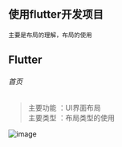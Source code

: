 ## 使用flutter开发项目
```
主要是布局的理解，布局的使用
```
## Flutter  

###### 首页
> 主要功能 ：UI界面布局 <br> 
> 主要类型 ：布局类型的使用 <br>
> 
![image](https://github.com/shumintao/FlutterNews/blob/master/WechatIMG4.jpeg)
